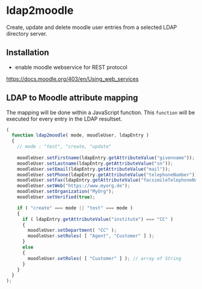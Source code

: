 # ldap2moodle

Create, update and delete moodle user entries from a selected LDAP directory server.

## Installation

* enable moodle webservice for REST protocol

https://docs.moodle.org/403/en/Using_web_services

## LDAP to Moodle attribute mapping

The mapping will be done within a JavaScript function.
This `function` will be executed for every entry in the LDAP resultset.
 
```javascript
(
  function ldap2moodle( mode, moodleUser, ldapEntry )
  {
    // mode : "test", "create, "update"
    
    moodleUser.setFirstname(ldapEntry.getAttributeValue("givenname"));
    moodleUser.setLastname(ldapEntry.getAttributeValue("sn"));
    moodleUser.setEmail(ldapEntry.getAttributeValue("mail"));
    moodleUser.setPhone(ldapEntry.getAttributeValue("telephoneNumber"));
    moodleUser.setFax(ldapEntry.getAttributeValue("facsimileTelephoneNumber"));
    moodleUser.setWeb("https://www.myorg.de");
    moodleUser.setOrganization("MyOrg");
    moodleUser.setVerified(true);

    if ( "create" === mode || "test" === mode )
    {
      if ( ldapEntry.getAttributeValue("institute") === "CC" )
      {
        moodleUser.setDepartment( "CC" );
        moodleUser.setRoles( [ "Agent", "Customer" ] );
      }
      else
      {
        moodleUser.setRoles( [ "Customer" ] ); // array of String
      }
    }
  }
);
```

